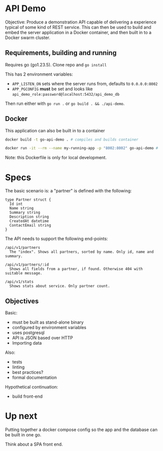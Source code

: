 # API Demo

Objective: Produce a demonstration API capable of delivering a experience typical of some kind of REST service. This can then be used to build and embed the server application in a Docker container, and then built in to a Docker swarm cluster.

## Requirements, building and running

Requires go (go1.23.5). Clone repo and `go install`

This has 2 environment variables:

- `APP_LISTEN_ON` sets where the server runs from, defaults to `0.0.0.0:8002`
- `APP_PGCONFIG` **must** be set and looks like `api_demo_role:password@localhost:5432/api_demo_db`

Then run either with `go run .` or `go build . && ./api-demo`.

## Docker

This application can also be built in to a container
```bash
docker build -t go-api-demo . # compiles and builds container

docker run -it --rm --name my-running-app -p "8002:8002" go-api-demo # will run the container
```

Note: this Dockerfile is only for local development.


# Specs

The basic scenario is: a "partner" is defined with the following:
```
type Partner struct {
  Id int
  Name string
  Summary string
  Description string
  CreatedAt datetime
  ContactEmail string
}
```

The API needs to support the following end-points:
```
/api/v1/partners
  The "index". Shows all partners, sorted by name. Only id, name and summary.

/api/v1/partners/:id
  Shows all fields from a partner, if found. Otherwise 404 with suitable message.

/api/v1/stats
  Shows stats about service. Only partner count.
```

## Objectives

Basic:
- must be built as stand-alone binary
- configured by environment variables
- uses postgresql
- API is JSON based over HTTP
- Importing data

Also:
- tests
- linting
- best practices?
- formal documentation

Hypothetical continuation:
- build front-end

# Up next

Putting together a docker compose config so the app and the database can be built in one go.

Think about a SPA front end.
